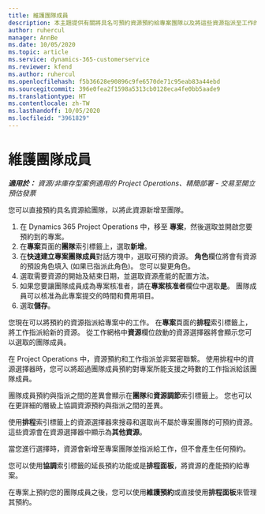 ```yaml
---
title: 維護團隊成員
description: 本主題提供有關將具名可預約資源預約給專案團隊以及將這些資源指派至工作的資訊。
author: ruhercul
manager: AnnBe
ms.date: 10/05/2020
ms.topic: article
ms.service: dynamics-365-customerservice
ms.reviewer: kfend
ms.author: ruhercul
ms.openlocfilehash: f5b36628e90896c9fe6570de71c95eab83a44ebd
ms.sourcegitcommit: 396e0fea2f1598a5313cb0128eca4fe0bb5aade9
ms.translationtype: HT
ms.contentlocale: zh-TW
ms.lasthandoff: 10/05/2020
ms.locfileid: "3961829"
---
```

# <a name="maintain-team-members"></a>維護團隊成員

_**適用於：** 資源/非庫存型案例適用的 Project Operations、精簡部署 - 交易至開立預估發票_

您可以直接預約具名資源給團隊，以將此資源新增至團隊。

1. 在 Dynamics 365 Project Operations 中，移至 **專案**，然後選取並開啟您要預約到的專案。
2. 在**專案**頁面的**團隊**索引標籤上，選取**新增**。 
3. 在**快速建立專案團隊成員**對話方塊中，選取可預約資源。 **角色**欄位將會有資源的預設角色填入 (如果已指派此角色)。 您可以變更角色。 
4. 選取需要資源的開始及結束日期，並選取資源產能的配置方法。 
5. 如果您要讓團隊成員成為專案核准者，請在**專案核准者**欄位中選取**是**。 團隊成員可以核准為此專案提交的時間和費用項目。 
6. 選取**儲存**。

您現在可以將預約的資源指派給專案中的工作。 在**專案**頁面的**排程**索引標籤上，將工作指派給新的資源。 從工作網格中**資源**欄位啟動的資源選擇器將會顯示您可以選取的團隊成員。


在 Project Operations 中，資源預約和工作指派並非緊密聯繫。 使用排程中的資源選擇器時，您可以將超過團隊成員預約對專案所能支援之時數的工作指派給該團隊成員。

團隊成員預約與指派之間的差異會顯示在**團隊**和**資源調節**索引標籤上。 您也可以在更詳細的層級上協調資源預約與指派之間的差異。

使用**排程**索引標籤上的資源選擇器來搜尋和選取尚不屬於專案團隊的可預約資源。 這些資源會在資源選擇器中顯示為**其他資源**。

當您進行選擇時，資源會新增至專案團隊並指派給工作，但不會產生任何預約。

您可以使用**協調**索引標籤的延長預約功能或是**排程面板**，將資源的產能預約給專案。

在專案上預約您的團隊成員之後，您可以使用**維護預約**或直接使用**排程面板**來管理其預約。
